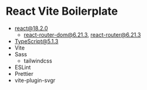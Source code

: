 # React Vite Boilerplate

- react@18.2.0
  - react-router-dom@6.21.3, react-router@6.21.3
- TypeScript@5.1.3
- Vite
- Sass
  - tailwindcss
- ESLint
- Prettier
- vite-plugin-svgr
